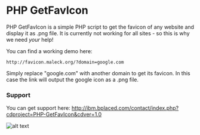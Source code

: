 # PHP GetFavIcon

PHP GetFavIcon is a simple PHP script to get the favicon of any website and display it as .png file.
It is currently not working for all sites - so this is why we need *your* help!

You can find a working demo here:
```
http://favicon.maleck.org/?domain=google.com
```
Simply replace "google.com" with another domain to get its favicon. In this case the link will output the google icon as a .png file.

### Support

You can get support here: http://ibm.bplaced.com/contact/index.php?cdproject=PHP-GetFavIcon&cdver=1.0

![alt text](https://www.maleck.org/us/img/maleck_logo_modern_1_black.png)
